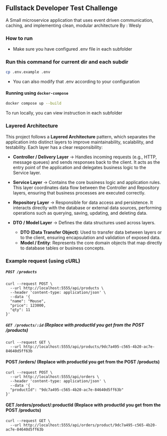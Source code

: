 ## Fullstack Developer Test Challenge
A Small microservice application that uses event driven communication, caching, and implementing clean, modular architecture
By : Wesly

### How to run
- Make sure you have configured .env file in each subfolder
### Run this command for current dir and each subdir
```bash
cp .env.example .env
```
- You can also modify that .env according to your configuration

#### Running using `docker-compose`
```bash
docker compose up --build
```
To run locally, you can view instruction in each subfolder

### Layered Architecture

This project follows a **Layered Architecture** pattern, which separates the application into distinct layers to improve maintainability, scalability, and testability. Each layer has a clear responsibility:

- **Controller / Delivery Layer** → Handles incoming requests (e.g., HTTP, message queues) and sends responses back to the client. It acts as the entry point of the application and delegates business logic to the Service layer.

- **Service Layer** → Contains the core business logic and application rules. This layer coordinates data flow between the Controller and Repository layers, ensuring that business processes are executed correctly.

- **Repository Layer** → Responsible for data access and persistence. It interacts directly with the database or external data sources, performing operations such as querying, saving, updating, and deleting data.

- **DTO / Model Layer** → Defines the data structures used across layers.  
  - **DTO (Data Transfer Object)**: Used to transfer data between layers or to the client, ensuring encapsulation and validation of exposed data.  
  - **Model / Entity**: Represents the core domain objects that map directly to database tables or business concepts.

### Example request (using cURL)
##### `POST /products`
```shell
curl --request POST \
  --url http://localhost:5555/api/products \
  --header 'content-type: application/json' \
  --data '{
  "name": "Mouse",
  "price": 123000,
  "qty": 11
}'
```

##### `GET /products/:id` (Replace with productId you get from the POST /products)
```shell
curl --request GET \
  --url http://localhost:5555/api/products/9dc7a495-c565-4b20-ac7e-84640d5ff63b
```

#### POST /orders/ (Replace with productId you get from the POST /products)
```shell
curl --request POST \
  --url http://localhost:5555/api/orders \
  --header 'content-type: application/json' \
  --data '{
  "productId": "9dc7a495-c565-4b20-ac7e-84640d5ff63b"
}'
```

#### GET /orders/product/:productId (Replace with productId you get from the POST /products)
```shell
curl --request GET \
  --url http://localhost:5555/api/orders/product/9dc7a495-c565-4b20-ac7e-84640d5ff63b
```



